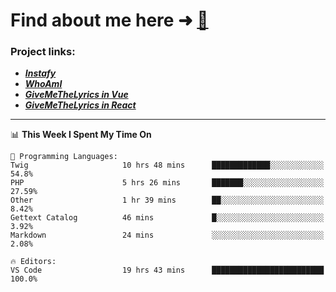 # Find about me here ➜ [🧑](https://pauabella.dev)

### Project links:
- ***[Instafy](https://instafy.me)***
- ***[WhoAmI](https://pauabella.dev)***
- ***[GiveMeTheLyrics in Vue](https://lyrics.pauabella.dev)***
- ***[GiveMeTheLyrics in React](https://pauabella.dev/GiveMeTheLyrics)***

---
<!--START_SECTION:waka-->
📊 **This Week I Spent My Time On** 

```text
💬 Programming Languages: 
Twig                     10 hrs 48 mins      █████████████░░░░░░░░░░░░   54.8% 
PHP                      5 hrs 26 mins       ███████░░░░░░░░░░░░░░░░░░   27.59% 
Other                    1 hr 39 mins        ██░░░░░░░░░░░░░░░░░░░░░░░   8.42% 
Gettext Catalog          46 mins             █░░░░░░░░░░░░░░░░░░░░░░░░   3.92% 
Markdown                 24 mins             ░░░░░░░░░░░░░░░░░░░░░░░░░   2.08%

🔥 Editors: 
VS Code                  19 hrs 43 mins      █████████████████████████   100.0%

```


<!--END_SECTION:waka-->
